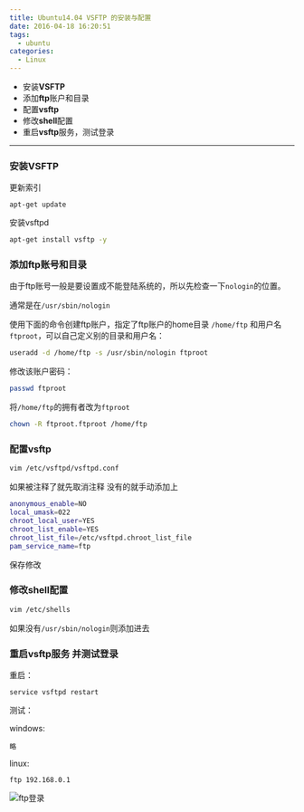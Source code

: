 ```yaml
---
title: Ubuntu14.04 VSFTP 的安装与配置
date: 2016-04-18 16:20:51
tags:
  - ubuntu
categories:
  - Linux
---
```


+ 安装**VSFTP**
+ 添加**ftp**账户和目录
+ 配置**vsftp**
+ 修改**shell**配置
+ 重启**vsftp**服务，测试登录

<!--more-->

---

### 安装VSFTP
更新索引

    apt-get update

安装vsftpd
```bash
apt-get install vsftp -y
```

### 添加ftp账号和目录

由于ftp账号一般是要设置成不能登陆系统的，所以先检查一下`nologin`的位置。

通常是在`/usr/sbin/nologin`

使用下面的命令创建ftp账户，指定了ftp账户的home目录 `/home/ftp` 和用户名`ftproot`，可以自己定义别的目录和用户名：
```bash
useradd -d /home/ftp -s /usr/sbin/nologin ftproot
```

修改该账户密码：
```bash
passwd ftproot
```

将`/home/ftp`的拥有者改为`ftproot`
```bash
chown -R ftproot.ftproot /home/ftp
```

### 配置vsftp
```bash
vim /etc/vsftpd/vsftpd.conf
```

如果被注释了就先取消注释
没有的就手动添加上

```bash
anonymous_enable=NO
local_umask=022
chroot_local_user=YES
chroot_list_enable=YES
chroot_list_file=/etc/vsftpd.chroot_list_file
pam_service_name=ftp
```

保存修改

### 修改shell配置

```bash
vim /etc/shells
```
如果没有`/usr/sbin/nologin`则添加进去
### 重启vsftp服务 并测试登录
重启：

    service vsftpd restart

测试：

windows:

    略

linux:

    ftp 192.168.0.1

![ftp登录](https://oizhq5zzs.qnssl.com/images/2016/08/X7EB@W4X544MRO2_PTO.png)
